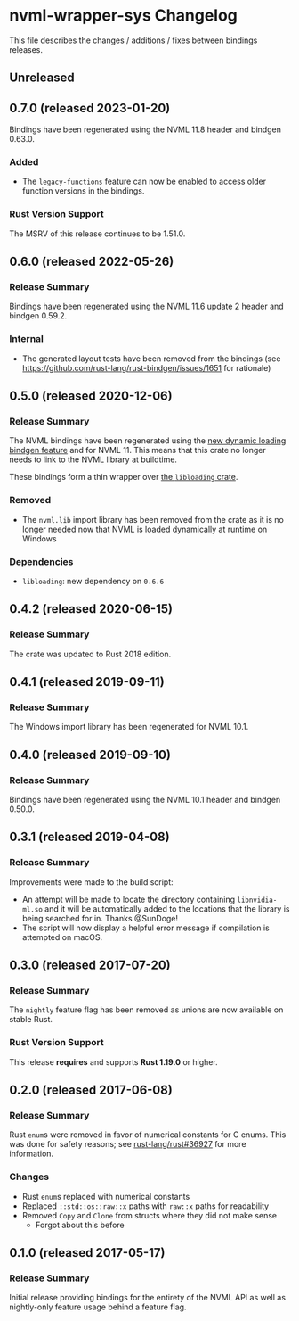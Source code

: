 # nvml-wrapper-sys Changelog

This file describes the changes / additions / fixes between bindings releases.

## Unreleased

## 0.7.0 (released 2023-01-20)

Bindings have been regenerated using the NVML 11.8 header and bindgen 0.63.0.

### Added

* The `legacy-functions` feature can now be enabled to access older function versions in the bindings.

### Rust Version Support

The MSRV of this release continues to be 1.51.0.

## 0.6.0 (released 2022-05-26)

### Release Summary

Bindings have been regenerated using the NVML 11.6 update 2 header and bindgen 0.59.2.

### Internal

* The generated layout tests have been removed from the bindings (see https://github.com/rust-lang/rust-bindgen/issues/1651 for rationale)

## 0.5.0 (released 2020-12-06)

### Release Summary

The NVML bindings have been regenerated using the [new dynamic loading bindgen feature](https://github.com/rust-lang/rust-bindgen/pull/1846) and for NVML 11. This means that this crate no longer needs to link to the NVML library at buildtime.

These bindings form a thin wrapper over [the `libloading` crate](https://github.com/nagisa/rust_libloading).

### Removed

* The `nvml.lib` import library has been removed from the crate as it is no longer needed now that NVML is loaded dynamically at runtime on Windows

### Dependencies

* `libloading`: new dependency on `0.6.6`

## 0.4.2 (released 2020-06-15)

### Release Summary

The crate was updated to Rust 2018 edition.

## 0.4.1 (released 2019-09-11)

### Release Summary

The Windows import library has been regenerated for NVML 10.1.

## 0.4.0 (released 2019-09-10)

### Release Summary

Bindings have been regenerated using the NVML 10.1 header and bindgen 0.50.0.

## 0.3.1 (released 2019-04-08)

### Release Summary

Improvements were made to the build script:

* An attempt will be made to locate the directory containing `libnvidia-ml.so` and it will be automatically added to the locations that the library is being searched for in. Thanks @SunDoge!
* The script will now display a helpful error message if compilation is attempted on macOS.

## 0.3.0 (released 2017-07-20)

### Release Summary

The `nightly` feature flag has been removed as unions are now available on stable Rust.

### Rust Version Support

This release **requires** and supports **Rust 1.19.0** or higher.

## 0.2.0 (released 2017-06-08)

### Release Summary

Rust `enum`s were removed in favor of numerical constants for C enums. This was done for safety reasons; see [rust-lang/rust#36927](https://github.com/rust-lang/rust/issues/36927) for more information.

### Changes

* Rust `enum`s replaced with numerical constants
* Replaced `::std::os::raw::x` paths with `raw::x` paths for readability
* Removed `Copy` and `Clone` from structs where they did not make sense
  * Forgot about this before

## 0.1.0 (released 2017-05-17)

### Release Summary

Initial release providing bindings for the entirety of the NVML API as well as nightly-only feature usage behind a feature flag.
